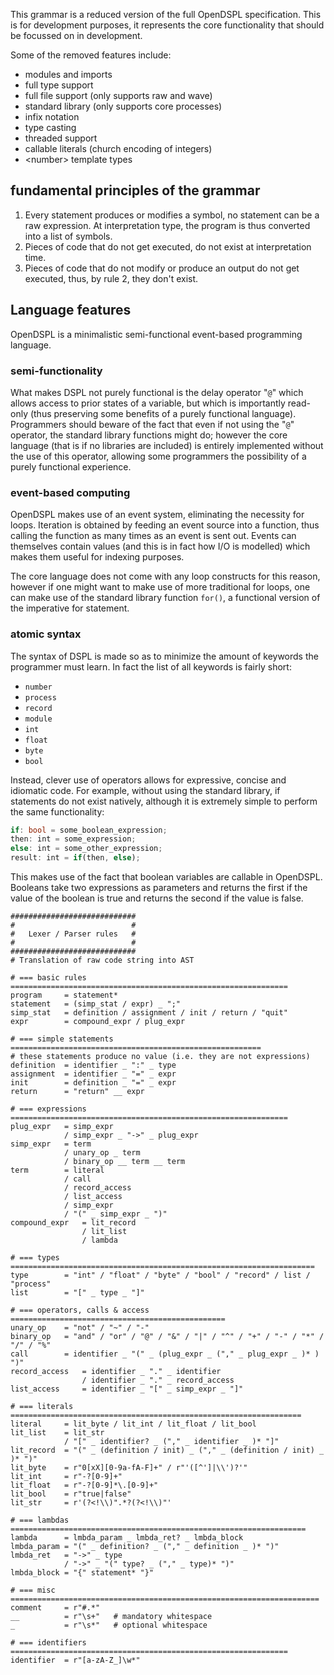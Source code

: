 This grammar is a reduced version of the full OpenDSPL specification. This is for
development purposes, it represents the core functionality that should be focussed
on in development.

Some of the removed features include:
+ modules and imports
+ full type support
+ full file support (only supports raw and wave)
+ standard library (only supports core processes)
+ infix notation
+ type casting
+ threaded support
+ callable literals (church encoding of integers)
+ \<number\> template types

## fundamental principles of the grammar
1. Every statement produces or modifies a symbol, no statement can be a raw
expression. At interpretation type, the program is thus converted into a list of
symbols.
2. Pieces of code that do not get executed, do not exist at interpretation time.
3. Pieces of code that do not modify or produce an output do not get executed,
thus, by rule 2, they don't exist.

## Language features
OpenDSPL is a minimalistic semi-functional event-based programming language.

### semi-functionality
What makes DSPL not purely functional is the delay operator "`@`" which allows access to prior states of a variable, but which is importantly read-only (thus preserving some benefits of a purely functional language). Programmers should beware of the fact that even if not using the "`@`" operator, the standard library functions might do; however the core language (that is if no libraries are included) is entirely implemented without the use of this operator, allowing some programmers the possibility of a purely functional experience.

### event-based computing
OpenDSPL makes use of an event system, eliminating the necessity for loops. Iteration is obtained by feeding an event source into a function, thus calling the function as many times as an event is sent out. Events can themselves contain values (and this is in fact how I/O is modelled) which makes them useful for indexing purposes.

The core language does not come with any loop constructs for this reason, however if one might want to make use of more traditional for loops, one can make use of the standard library function `for()`, a functional version of the imperative for statement.

### atomic syntax
The syntax of DSPL is made so as to minimize the amount of keywords the programmer must learn. In fact the list of all keywords is fairly short:
+ `number`
+ `process`
+ `record`
+ `module`
+ `int`
+ `float`
+ `byte`
+ `bool`

Instead, clever use of operators allows for expressive, concise and idiomatic code. For example, without using the standard library, if statements do not exist natively, although it is extremely simple to perform the same functionality:
```rust
if: bool = some_boolean_expression;
then: int = some_expression;
else: int = some_other_expression;
result: int = if(then, else);
```
This makes use of the fact that boolean variables are callable in OpenDSPL. Booleans take two expressions as parameters and returns the first if the value of the boolean is true and returns the second if the value is false.


<!-- TODO: this is outdated! -->
```Py
############################
#                          #
#   Lexer / Parser rules   #
#                          #
############################
# Translation of raw code string into AST

# === basic rules ==============================================================
program     = statement*
statement   = (simp_stat / expr) _ ";"
simp_stat   = definition / assignment / init / return / "quit"
expr        = compound_expr / plug_expr

# === simple statements ========================================================
# these statements produce no value (i.e. they are not expressions)
definition  = identifier _ ":" _ type
assignment  = identifier _ "=" _ expr
init        = definition _ "=" _ expr
return      = "return" __ expr

# === expressions ==============================================================
plug_expr   = simp_expr
            / simp_expr _ "->" _ plug_expr
simp_expr   = term
            / unary_op _ term
            / binary_op __ term __ term
term        = literal
            / call
            / record_access
            / list_access
            / simp_expr
            / "(" _ simp_expr _ ")"
compound_expr   = lit_record
                / lit_list
                / lambda

# === types ====================================================================
type        = "int" / "float" / "byte" / "bool" / "record" / list / "process"
list        = "[" _ type _ "]"

# === operators, calls & access ================================================
unary_op    = "not" / "~" / "-"
binary_op   = "and" / "or" / "@" / "&" / "|" / "^" / "+" / "-" / "*" / "/" / "%"
call        = identifier _ "(" _ (plug_expr _ ("," _ plug_expr _ )* ) ")"
record_access   = identifier _ "." _ identifier
                / identifier _ "." _ record_access
list_access     = identifier _ "[" _ simp_expr _ "]"

# === literals =================================================================
literal     = lit_byte / lit_int / lit_float / lit_bool
lit_list    = lit_str
            / "[" _ identifier? _ ("," _ identifier _ )* "]"
lit_record  = "(" _ (definition / init) _ ("," _ (definition / init) _ )* ")"
lit_byte    = r"0[xX][0-9a-fA-F]+" / r"'([^']|\\')?'"
lit_int     = r"-?[0-9]+"
lit_float   = r"-?[0-9]*\.[0-9]+"
lit_bool    = r"true|false"
lit_str     = r'(?<!\\)".*?(?<!\\)"'

# === lambdas ==================================================================
lambda      = lmbda_param _ lmbda_ret? _ lmbda_block
lmbda_param = "(" _ definition? _ ("," _ definition _ )* ")"
lmbda_ret   = "->" _ type
            / "->" _ "(" type? _ ("," _ type)* ")"
lmbda_block = "{" statement* "}"

# === misc =====================================================================
comment     = r"#.*"
__          = r"\s+"   # mandatory whitespace
_           = r"\s*"   # optional whitespace

# === identifiers ==============================================================
identifier  = r"[a-zA-Z_]\w*"
```